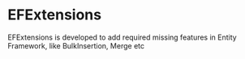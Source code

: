# EFExtensions
EFExtensions is developed to add  required missing features in Entity Framework, like BulkInsertion, Merge etc
